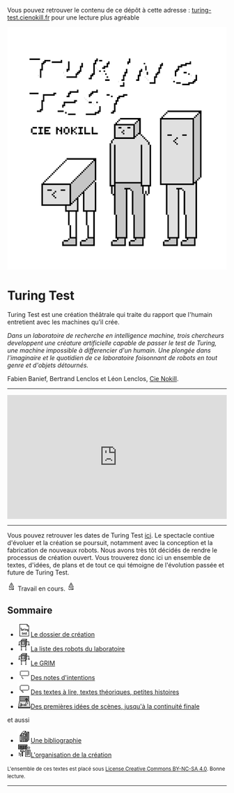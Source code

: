 <p class="github-pages-ignore">Vous pouvez retrouver le contenu de ce dépôt à cette adresse : <a href="http://turing-test.cienokill.fr">turing-test.cienokill.fr</a> pour une lecture plus agréable</p>

<img id="visu" alt="le visuel de l'affiche" src="/sources/affiche/visu.png">

Turing Test
===========

Turing Test est une création théâtrale qui traite du rapport que l'humain entretient avec les machines qu’il crée.

*Dans un laboratoire de recherche en intelligence machine, trois chercheurs developpent une créature artificielle capable de passer le test de Turing, une machine impossible à differencier d'un humain. Une plongée dans l'imaginaire et le quotidien de ce laboratoire foisonnant de robots en tout genre et d'objets détournés.*

Fabien Banief, Bertrand Lenclos et Léon Lenclos, [Cie Nokill](http://cienokill.fr).

---------------------------------------------------

<div style="padding:56.25% 0 0 0;position:relative;"><iframe src="https://player.vimeo.com/video/334768743?color=ffffff&title=0&byline=0&portrait=0" style="position:absolute;top:0;left:0;width:100%;height:100%;" frameborder="0" allow="autoplay; fullscreen" allowfullscreen></iframe></div><script src="https://player.vimeo.com/api/player.js"></script>

---------------------------------------------------

Vous pouvez retrouver les dates de Turing Test [ici](http://cienokill.fr/dates). Le spectacle contiue d'évoluer et la création se poursuit, notamment avec la conception et la fabrication de nouveaux robots. Nous avons très tôt décidés de rendre le processus de création ouvert. Vous trouverez donc ici un ensemble de textes, d'idées, de plans et de tout ce qui témoigne de l'évolution passée et future de Turing Test.

![warning-wip](/ressources/icons/warning-wip.png) Travail en cours. ![warning-wip](/ressources/icons/warning-wip.png)

Sommaire
--------

-  [![dossier](/ressources/icons/dossier.png)Le dossier de création](dossier/dossier.pdf)
-  [![robot](/ressources/icons/robot.png)La liste des robots du laboratoire](contenu/robots)
-  [![grim](/ressources/icons/robot.png)Le GRIM](contenu/grim)
-  [![intentions](/ressources/icons/intentions.png)Des notes d'intentions](contenu/intentions)
-  [![textes](/ressources/icons/textes.png)Des textes à lire, textes théoriques, petites histoires](contenu/textes)
-  [![scene](/ressources/icons/scene.png)Des premières idées de scènes, jusqu'à la continuité finale](contenu/scenes)

et aussi

-  [![bibliographie](/ressources/icons/bibliographie.png)Une bibliographie](contenu/bibliographie)
-  [![organisation](/ressources/icons/organisation.png)L'organisation de la création](contenu/organisation)

<small>L'ensemble de ces textes est placé sous [License Creative Commons BY-NC-SA 4.0](https://creativecommons.org/licenses/by-nc-sa/4.0/). Bonne lecture.</small>

---------------------------------------------------

